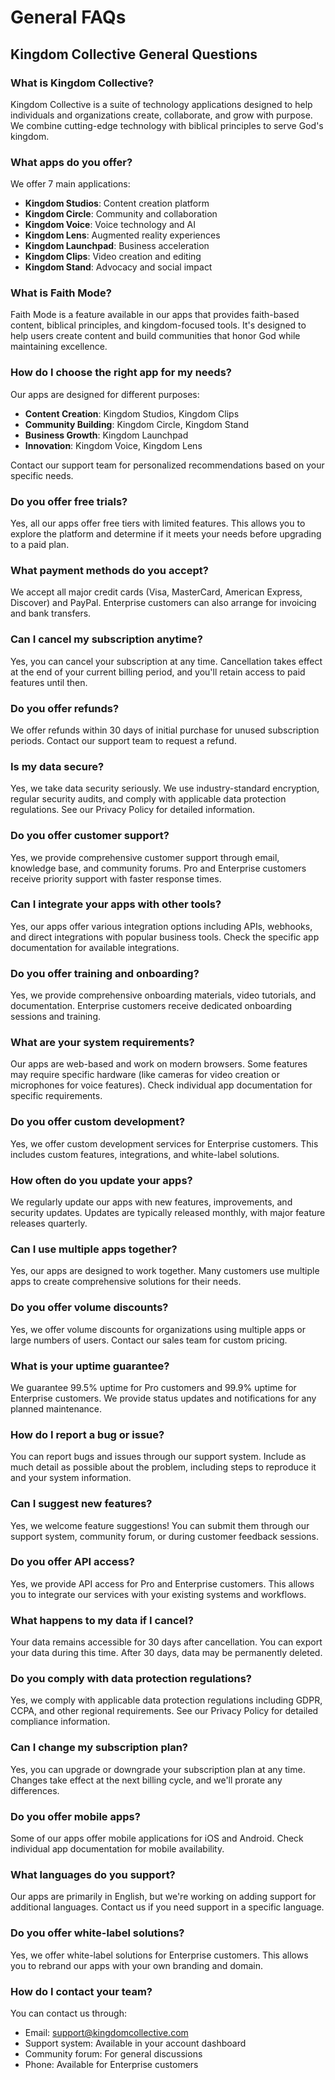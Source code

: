 # General FAQs

## Kingdom Collective General Questions

### What is Kingdom Collective?

Kingdom Collective is a suite of technology applications designed to help individuals and organizations create, collaborate, and grow with purpose. We combine cutting-edge technology with biblical principles to serve God's kingdom.

### What apps do you offer?

We offer 7 main applications:
- **Kingdom Studios**: Content creation platform
- **Kingdom Circle**: Community and collaboration
- **Kingdom Voice**: Voice technology and AI
- **Kingdom Lens**: Augmented reality experiences
- **Kingdom Launchpad**: Business acceleration
- **Kingdom Clips**: Video creation and editing
- **Kingdom Stand**: Advocacy and social impact

### What is Faith Mode?

Faith Mode is a feature available in our apps that provides faith-based content, biblical principles, and kingdom-focused tools. It's designed to help users create content and build communities that honor God while maintaining excellence.

### How do I choose the right app for my needs?

Our apps are designed for different purposes:
- **Content Creation**: Kingdom Studios, Kingdom Clips
- **Community Building**: Kingdom Circle, Kingdom Stand
- **Business Growth**: Kingdom Launchpad
- **Innovation**: Kingdom Voice, Kingdom Lens

Contact our support team for personalized recommendations based on your specific needs.

### Do you offer free trials?

Yes, all our apps offer free tiers with limited features. This allows you to explore the platform and determine if it meets your needs before upgrading to a paid plan.

### What payment methods do you accept?

We accept all major credit cards (Visa, MasterCard, American Express, Discover) and PayPal. Enterprise customers can also arrange for invoicing and bank transfers.

### Can I cancel my subscription anytime?

Yes, you can cancel your subscription at any time. Cancellation takes effect at the end of your current billing period, and you'll retain access to paid features until then.

### Do you offer refunds?

We offer refunds within 30 days of initial purchase for unused subscription periods. Contact our support team to request a refund.

### Is my data secure?

Yes, we take data security seriously. We use industry-standard encryption, regular security audits, and comply with applicable data protection regulations. See our Privacy Policy for detailed information.

### Do you offer customer support?

Yes, we provide comprehensive customer support through email, knowledge base, and community forums. Pro and Enterprise customers receive priority support with faster response times.

### Can I integrate your apps with other tools?

Yes, our apps offer various integration options including APIs, webhooks, and direct integrations with popular business tools. Check the specific app documentation for available integrations.

### Do you offer training and onboarding?

Yes, we provide comprehensive onboarding materials, video tutorials, and documentation. Enterprise customers receive dedicated onboarding sessions and training.

### What are your system requirements?

Our apps are web-based and work on modern browsers. Some features may require specific hardware (like cameras for video creation or microphones for voice features). Check individual app documentation for specific requirements.

### Do you offer custom development?

Yes, we offer custom development services for Enterprise customers. This includes custom features, integrations, and white-label solutions.

### How often do you update your apps?

We regularly update our apps with new features, improvements, and security updates. Updates are typically released monthly, with major feature releases quarterly.

### Can I use multiple apps together?

Yes, our apps are designed to work together. Many customers use multiple apps to create comprehensive solutions for their needs.

### Do you offer volume discounts?

Yes, we offer volume discounts for organizations using multiple apps or large numbers of users. Contact our sales team for custom pricing.

### What is your uptime guarantee?

We guarantee 99.5% uptime for Pro customers and 99.9% uptime for Enterprise customers. We provide status updates and notifications for any planned maintenance.

### How do I report a bug or issue?

You can report bugs and issues through our support system. Include as much detail as possible about the problem, including steps to reproduce it and your system information.

### Can I suggest new features?

Yes, we welcome feature suggestions! You can submit them through our support system, community forum, or during customer feedback sessions.

### Do you offer API access?

Yes, we provide API access for Pro and Enterprise customers. This allows you to integrate our services with your existing systems and workflows.

### What happens to my data if I cancel?

Your data remains accessible for 30 days after cancellation. You can export your data during this time. After 30 days, data may be permanently deleted.

### Do you comply with data protection regulations?

Yes, we comply with applicable data protection regulations including GDPR, CCPA, and other regional requirements. See our Privacy Policy for detailed compliance information.

### Can I change my subscription plan?

Yes, you can upgrade or downgrade your subscription plan at any time. Changes take effect at the next billing cycle, and we'll prorate any differences.

### Do you offer mobile apps?

Some of our apps offer mobile applications for iOS and Android. Check individual app documentation for mobile availability.

### What languages do you support?

Our apps are primarily in English, but we're working on adding support for additional languages. Contact us if you need support in a specific language.

### Do you offer white-label solutions?

Yes, we offer white-label solutions for Enterprise customers. This allows you to rebrand our apps with your own branding and domain.

### How do I contact your team?

You can contact us through:
- Email: support@kingdomcollective.com
- Support system: Available in your account dashboard
- Community forum: For general discussions
- Phone: Available for Enterprise customers
